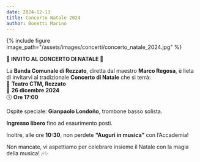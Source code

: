 ```yaml
---
date: 2024-12-13
title: Concerto Natale 2024
author: Bonetti Marino
---
```


{% include figure image_path="/assets/images/concerti/concerto_natale_2024.jpg" %}

**🎄 INVITO AL CONCERTO DI NATALE 🎄**

La **Banda Comunale di Rezzato**, diretta dal maestro **Marco Regosa**, è lieta di invitarvi al tradizionale **Concerto di Natale** che si terrà:  
📍 **Teatro CTM, Rezzato**  
📅 **26 dicembre 2024**  
🕔 **Ore 17:00**

Ospite speciale: **Gianpaolo Londoño**, trombone basso solista.

**Ingresso libero** fino ad esaurimento posti.

Inoltre, alle ore **10:30**, non perdete **“Auguri in musica”** con l’Accademia!

Non mancate, vi aspettiamo per celebrare insieme il Natale con la magia della musica! 🎶✨